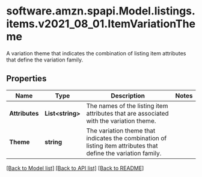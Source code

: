 # software.amzn.spapi.Model.listings.items.v2021_08_01.ItemVariationTheme
A variation theme that indicates the combination of listing item attributes that define the variation family.

## Properties

Name | Type | Description | Notes
------------ | ------------- | ------------- | -------------
**Attributes** | **List&lt;string&gt;** | The names of the listing item attributes that are associated with the variation theme. | 
**Theme** | **string** | The variation theme that indicates the combination of listing item attributes that define the variation family. | 

[[Back to Model list]](../README.md#documentation-for-models) [[Back to API list]](../README.md#documentation-for-api-endpoints) [[Back to README]](../README.md)

